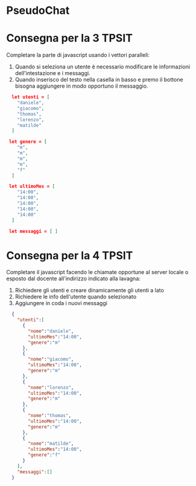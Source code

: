 # PseudoChat

# Consegna per la 3 TPSIT
Completare la parte di javascript usando i vettori paralleli:
1. Quando si seleziona un utente è necessario modificare le informazioni dell'intestazione e i messaggi.
2. Quando inserisco del testo nella casella in basso e premo il bottone bisogna aggiungere in modo opportuno il messaggio.


```json
  let utenti = [
    "daniele",
    "giacomo",
    "thomas",
    "lorenzo",
    "matilde"
  ]

 let genere = [
    "m",
    "m",
    "m",
    "m",
    "f"
  ]

 let ultimoMes = [
    "14:00",
    "14:00",
    "14:00",
    "14:00",
    "14:00"
  ]

 let messaggi = [ ]
```


# Consegna per la 4 TPSIT
Completare il javascript facendo le chiamate opportune al server locale o esposto dal docente all'indirizzo indicato alla lavagna:
1. Richiedere gli utenti e creare dinamicamente gli utenti a lato
2. Richiedere le info dell'utente quando selezionato
3. Aggiungere in coda i nuovi messaggi

```json
  {
    "utenti":[
      {
        "nome":"daniele",
        "ultimoMes":"14:00",
        "genere":"m"
      },
      {
        "nome":"giacomo",
        "ultimoMes":"14:00",
        "genere":"m"
      },
      {
        "nome":"lorenzo",
        "ultimoMes":"14:00",
        "genere":"m"
      },
      {
        "nome":"thomas",
        "ultimoMes":"14:00",
        "genere":"m"
      },
      {
        "nome":"matilde",
        "ultimoMes":"14:00",
        "genere":"f"
      }
    ],
    "messaggi":[]
  }
```


